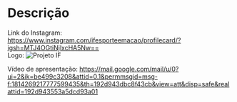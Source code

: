 # Descrição

Link do Instagram:
https://www.instagram.com/ifesporteemacao/profilecard/?igsh=MTJ4OGtiNjlxcHA5Nw==
<br>
 Logo:
 ![Projeto IF](https://github.com/user-attachments/assets/64b08d27-b0dd-4062-9983-e9f967d5f505) 


Vídeo de apresentação:
https://mail.google.com/mail/u/0?ui=2&ik=be499c3208&attid=0.1&permmsgid=msg-f:1814269217777599435&th=192d943dbc8f43cb&view=att&disp=safe&realattid=192d943553a5dcd93a01
